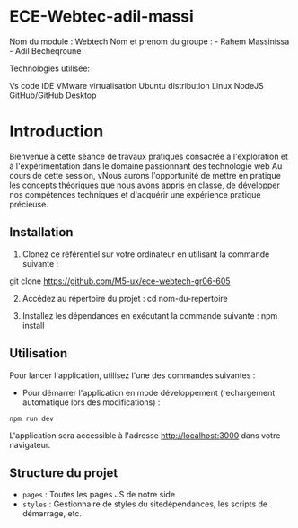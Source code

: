 # ECE-Webtec-adil-massi

Nom du module : Webtech Nom et prenom du groupe : - Rahem Massinissa - Adil Becheqroune


Technologies utilisée:

Vs code IDE
VMware virtualisation
Ubuntu distribution Linux
NodeJS
GitHub/GitHub Desktop

# Introduction

Bienvenue à cette séance de travaux pratiques consacrée à l'exploration et à l'expérimentation dans le domaine passionnant des technologie web Au cours de cette session, vNous aurons l'opportunité de mettre en pratique les concepts théoriques que nous avons appris en classe, de développer nos compétences techniques et d'acquérir une expérience pratique précieuse.

## Installation

1. Clonez ce référentiel sur votre ordinateur en utilisant la commande suivante :

git clone https://github.com/M5-ux/ece-webtech-gr06-605


2. Accédez au répertoire du projet : 
cd nom-du-repertoire


3. Installez les dépendances en exécutant la commande suivante : 
npm install

## Utilisation

Pour lancer l'application, utilisez l'une des commandes suivantes :

- Pour démarrer l'application en mode développement (rechargement automatique lors des modifications) :
```
npm run dev
```

L'application sera accessible à l'adresse [http://localhost:3000](http://localhost:3000) dans votre navigateur.


## Structure du projet

- `pages` : Toutes les pages JS de notre side
- `styles` : Gestionnaire de styles du sitedépendances, les scripts de démarrage, etc.